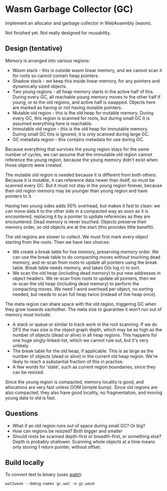 
# Wasm Garbage Collector (GC)

Implement an allocator and garbage collector in WebAssembly (wasm).

Not finished yet. Not really designed for reusability.

## Design (tentative)

Memory is arranged into various regions:

- Wasm stack - this is outside wasm linear memory, and we cannot scan it for roots so cannot contain heap pointers.
- Shadow stack - we keep this inside linear memory, for any pointers and dynamically sized objects.
- Two young regions - all heap memory starts in the active half of this. During every GC, all reachable young memory moves to the other half if young, or to the old regions, and active half is swapped. Objects here are marked as having or not having mutable pointers. 
- Mutable old region - this is the old heap for mutable memory. During every GC, this region is scanned for roots, but during small GC it is assumed everything here is reachable.
- Immutable old region - this is the old heap for immutable memory. During small GC this is ignored, it is only scanned during large GC.
- GC metadata region - this contains metadata for use during GC.

Because everything that survives the young region stays for the same number of cycles, we can assume that the immutable old region cannot reference the young region, because the young memory didn't exist when those objects were created.

The mutable old region is needed because it is different from both others. Because it is mutable, it can reference data newer than itself, so must be scanned every GC. But it must not stay in the young region forever, because then old region memory may be younger than young region and have pointers to it.

Having two young sides adds 50% overhead, but makes it fast to clean: we can move data it to the other side in a compacted way as soon as it is encountered, replacing it by a pointer to update references as they are encountered. Dead memory is never touched. Objects preserve their memory order, so old objects are at the start (this provides little benefit).

The old regions are slower to collect. We must first mark every object starting from the roots. Then we have two choices:
- We create a break table for live memory, preserving memory order. We can use the break table to do compacting moves without touching dead memory, and re-scan from roots to update all pointers using the break table. Break table needs memory, and takes O(n log n) to sort.
- We scan the old heap (including dead memory) to put new addresses in object headers. We re-scan from roots to update all pointers, then we re-scan the old heap (including dead memory) to perform the compacting moves. We need 1 word overhead per object, no sorting needed, but needs to scan full heap twice (instead of live heap once).

The meta region can share space with the old region, triggering GC when they grow towards eachother. The meta size to guarantee it won't run out of memory must include:
- A stack or queue or similar to track work in the root scanning. If we do DFS the max size is the object graph depth, which may be as high as the number of objects (dead or alive) in all heap regions. This happens for one huge singly-linked-list, which we cannot rule out, but it's very unlikely.
- The break table for the old heap, if applicable. This is as large as the number of objects (dead or alive) in the current old heap region. We're likely to reach a substantial fraction of this in practise.
- A few words for 'state', such as current region boundaries, since they can be resized.

Since the young region is compacted, memory locality is good, and allocations are very fast unless OOM (simple bump). Since old regions are also compacted, they also have good locality, no fragmentation, and moving young data to old is fast.

## Questions

- What if an old region runs out of space during small GC? Or big?
- How can regions be resized? Both bigger and smaller
- Should roots be scanned depth-first or breadth-first, or something else? Depth is probably shallower. Scanning whole objects at a time means only storing 1 return pointer, without offset.

## Build locally

To convert text to binary (uses [wabt](https://github.com/webassembly/wabt)):

```shell
wat2wasm --debug-names gc.wat -o gc.wasm
```

